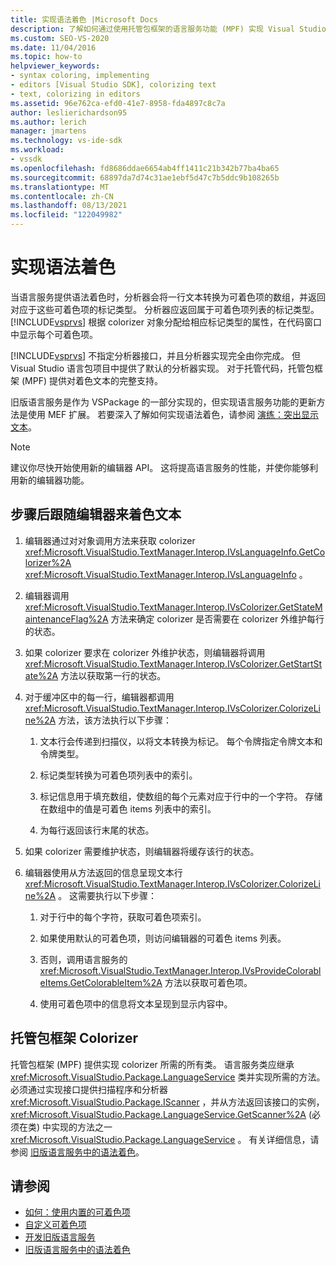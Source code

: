 ```yaml
---
title: 实现语法着色 |Microsoft Docs
description: 了解如何通过使用托管包框架的语言服务功能 (MPF) 实现 Visual Studio 语法着色。
ms.custom: SEO-VS-2020
ms.date: 11/04/2016
ms.topic: how-to
helpviewer_keywords:
- syntax coloring, implementing
- editors [Visual Studio SDK], colorizing text
- text, colorizing in editors
ms.assetid: 96e762ca-efd0-41e7-8958-fda4897c8c7a
author: leslierichardson95
ms.author: lerich
manager: jmartens
ms.technology: vs-ide-sdk
ms.workload:
- vssdk
ms.openlocfilehash: fd8686ddae6654ab4ff1411c21b342b77ba4ba65
ms.sourcegitcommit: 68897da7d74c31ae1ebf5d47c7b5ddc9b108265b
ms.translationtype: MT
ms.contentlocale: zh-CN
ms.lasthandoff: 08/13/2021
ms.locfileid: "122049982"
---
```

# <a name="implementing-syntax-coloring"></a>实现语法着色
当语言服务提供语法着色时，分析器会将一行文本转换为可着色项的数组，并返回对应于这些可着色项的标记类型。 分析器应返回属于可着色项列表的标记类型。 [!INCLUDE[vsprvs](../../code-quality/includes/vsprvs_md.md)] 根据 colorizer 对象分配给相应标记类型的属性，在代码窗口中显示每个可着色项。

 [!INCLUDE[vsprvs](../../code-quality/includes/vsprvs_md.md)] 不指定分析器接口，并且分析器实现完全由你完成。 但 Visual Studio 语言包项目中提供了默认的分析器实现。 对于托管代码，托管包框架 (MPF) 提供对着色文本的完整支持。

 旧版语言服务是作为 VSPackage 的一部分实现的，但实现语言服务功能的更新方法是使用 MEF 扩展。 若要深入了解如何实现语法着色，请参阅 [演练：突出显示文本](../../extensibility/walkthrough-highlighting-text.md)。

> [!NOTE]
> 建议你尽快开始使用新的编辑器 API。 这将提高语言服务的性能，并使你能够利用新的编辑器功能。

## <a name="steps-followed-by-an-editor-to-colorize-text"></a>步骤后跟随编辑器来着色文本

1. 编辑器通过对对象调用方法来获取 colorizer <xref:Microsoft.VisualStudio.TextManager.Interop.IVsLanguageInfo.GetColorizer%2A> <xref:Microsoft.VisualStudio.TextManager.Interop.IVsLanguageInfo> 。

2. 编辑器调用 <xref:Microsoft.VisualStudio.TextManager.Interop.IVsColorizer.GetStateMaintenanceFlag%2A> 方法来确定 colorizer 是否需要在 colorizer 外维护每行的状态。

3. 如果 colorizer 要求在 colorizer 外维护状态，则编辑器将调用 <xref:Microsoft.VisualStudio.TextManager.Interop.IVsColorizer.GetStartState%2A> 方法以获取第一行的状态。

4. 对于缓冲区中的每一行，编辑器都调用 <xref:Microsoft.VisualStudio.TextManager.Interop.IVsColorizer.ColorizeLine%2A> 方法，该方法执行以下步骤：

    1. 文本行会传递到扫描仪，以将文本转换为标记。 每个令牌指定令牌文本和令牌类型。

    2. 标记类型转换为可着色项列表中的索引。

    3. 标记信息用于填充数组，使数组的每个元素对应于行中的一个字符。 存储在数组中的值是可着色 items 列表中的索引。

    4. 为每行返回该行末尾的状态。

5. 如果 colorizer 需要维护状态，则编辑器将缓存该行的状态。

6. 编辑器使用从方法返回的信息呈现文本行 <xref:Microsoft.VisualStudio.TextManager.Interop.IVsColorizer.ColorizeLine%2A> 。 这需要执行以下步骤：

    1. 对于行中的每个字符，获取可着色项索引。

    2. 如果使用默认的可着色项，则访问编辑器的可着色 items 列表。

    3. 否则，调用语言服务的 <xref:Microsoft.VisualStudio.TextManager.Interop.IVsProvideColorableItems.GetColorableItem%2A> 方法以获取可着色项。

    4. 使用可着色项中的信息将文本呈现到显示内容中。

## <a name="managed-package-framework-colorizer"></a>托管包框架 Colorizer
 托管包框架 (MPF) 提供实现 colorizer 所需的所有类。 语言服务类应继承 <xref:Microsoft.VisualStudio.Package.LanguageService> 类并实现所需的方法。 必须通过实现接口提供扫描程序和分析器 <xref:Microsoft.VisualStudio.Package.IScanner> ，并从方法返回该接口的实例， <xref:Microsoft.VisualStudio.Package.LanguageService.GetScanner%2A> (必须在类) 中实现的方法之一 <xref:Microsoft.VisualStudio.Package.LanguageService> 。 有关详细信息，请参阅 [旧版语言服务中的语法着色](../../extensibility/internals/syntax-colorizing-in-a-legacy-language-service.md)。

## <a name="see-also"></a>请参阅
- [如何：使用内置的可着色项](../../extensibility/internals/how-to-use-built-in-colorable-items.md)
- [自定义可着色项](../../extensibility/internals/custom-colorable-items.md)
- [开发旧版语言服务](../../extensibility/internals/developing-a-legacy-language-service.md)
- [旧版语言服务中的语法着色](../../extensibility/internals/syntax-colorizing-in-a-legacy-language-service.md)
